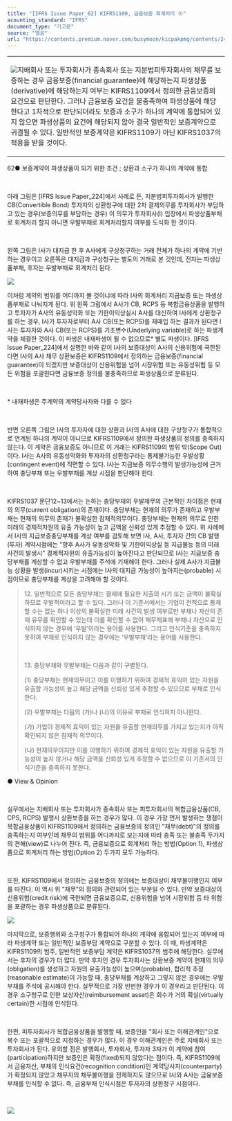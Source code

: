 ```yaml
---
title: "[IFRS Issue Paper_62] KIFRS1109, 금융보증 회계처리 ④"
acounting_standard: "IFRS"
document_type: "기고문"
source: "엘곰"
url: "https://contents.premium.naver.com/busymoon/kicpakpmg/contents/240501145803505iw"
---
```

<table style=""><tbody><tr><td colspan="3" rowspan="1" style="width: 100.0%; height: 129.0px;  "><div><p style=""><img src="https://n2.news.naver.com/l.gif?type=content"><span style="">지배회사 또는 투자회사가 종속회사 또는 지분법피투자회사의 채무를 보증하는 경우 금융보증(financial guarantee)에 해당하는지 파생상품(derivative)에 해당하는지 여부는 KIFRS1109에서 정의한 금융보증의 요건으로 판단한다. 그러나 금융보증 요건을 불충족하여 파생상품에 해당한다고 1차적으로 판단되더라도 보증과 소구가 하나의 계약에 통합되어 있지 않으면 파생상품의 요건에 해당되지 않아 결국 일반적인 보증계약으로 귀결될 수 있다. 일반적인 보증계약은 KIFRS1109가 아닌 KIFRS1037의 적용을 받을 것이다.</span></p></div></td></tr></tbody></table>

62● 보증계약이 파생상품이 되기 위한 조건 ; 상환과 소구가 하나의 계약에 통합​​

​

아래 그림은 \[IFRS Issue Paper\_224\]에서 사례로 든, 지분법피투자회사가 발행한 CB(Convertible Bond) 투자자의 상환청구에 대한 2차 결제의무를 투자회사가 부담하고 있는 경우(보증의무를 부담하는 경우) 이 의무가 투자회사(I) 입장에서 파생상품부채로 회계처리 할지 아니면 우발부채로 회계처리할지 여부를 도식화 한 것이다.

​

왼쪽 그림은 I사가 대지급 한 후 A사에게 구상청구하는 거래 전체가 하나의 계약에 기반하는 경우이고 오른쪽은 대지급과 구상청구는 별도의 거래로 본 것인데, 전자는 파생상품부채, 후자는 우발부채로 회계처리 된다.

![](https://dthumb-phinf.pstatic.net/dthumb?src=%22https://postfiles.pstatic.net/MjAyNDA0MDhfMjI1/MDAxNzEyNTY1NjY5OTg2.EUq-374lcEuv_JXJYPfsFTkiXeKDJB24mxu8UENyC5kg.wJUCNgYvkvgsNkyvHUB3hKy03Ld69dPhQVH48XsOZrUg.PNG/image.png?type=w773%22&service=scs&type=w800)

이처럼 계약의 범위를 어디까지 볼 것이냐에 따라 I사의 회계처리 지급보증 또는 파생상품부채로 나눠지게 된다. 위 왼쪽 그림에서 A사가 CB, RCPS 등 복합금융상품을 발행하고 투자자가 A사의 유동성악화 또는 기한이익상실시 A사를 대신하여 I사에게 상환청구를 하는 경우, I사가 투자자로부터 A사 CB(또는 RCPS)를 재매입 하는 결과가 된다면 I사는 투자자와 A사 CB(또는 RCPS)를 기초변수(Underlying variable)로 하는 파생계약을 체결한 것이다. 이 파생은 내재파생이 될 수 없으므로\* 별도 파생이다. \[IFRS Issue Paper\_224\]에서 설명한 바와 같이 I사의 보증대상이 A사의 신용위험에 국한된다면 I사의 A사 채무 상환보증은 KIFRS1109에서 정의하는 금융보증(financial guarantee)이 되겠지만 보증대상이 신용위험을 넘어 시장위험 또는 유동성위험 등 모든 위험을 포괄한다면 금융보증 정의를 불충족하므로 파생상품으로 분류된다.

​

\* 내재파생은 주계약의 계약당사자와 다를 수 없다

​

반면 오른쪽 그림은 I사의 투자자에 대한 상환과 I사의 A사에 대한 구상청구가 통합적으로 연계된 하나의 계약이 아니므로 KIFRS1109에서 정의한 파생상품의 정의를 충족하지 않는다. 이 계약은 금융보증도 아니므로 이 거래는 KIFRS1109의 범위 밖(Scope Out)이다. I사는 A사의 유동성악화와 투자자의 상환청구라는 통제불가능한 우발상황(contingent event)에 직면할 수 있다. I사는 지급보증 의무수행의 발생가능성에 근거하여 충당부채 또는 우발부채를 계상 시점을 판단해야 한다.

​

KIFRS1037 문단12~13에서는 논하는 충당부채의 우발채무의 근본적인 차이점은 현재의 의무(current obligation)의 존재이다. 충당부채는 현재의 의무가 존재하고 우발부채는 현재의 의무의 존재가 불확실한 잠재적의무이다. 충당부채는 현재의 의무로 인한 미래의 경제적자원의 유출 가능성이 높고 금액을 신뢰성 있게 추정할 수 있다. 위 사례에서 I사의 지급보증충당부채를 계상 여부를 검토해 보면 I사, A사, 투자자 간의 CB 발행(투자) 계약시점에는 "향후 A사가 유동성악화 및 기한이익상실 등 지급불능 등의 미래 사건의 발생시" 경제적자원의 유출가능성이 높아진다고 판단되므로 I사는 지급보증 충당부채를 계상할 수 없고 우발부채를 주석에 기재해야 한다. 그러나 실제 A사가 지급불능 상황을 발생(incur)시키는 시점에는 I사의 대지급 가능성이 높아지는(probable) 시점이므로 충당부채를 계상을 고려해야 할 것이다.

> 12\. 일반적으로 모든 충당부채는 결제에 필요한 지출의 시기 또는 금액이 불확실하므로 우발적이라고 할 수 있다. 그러나 이 기준서에서는 기업이 전적으로 통제할 수는 없는 하나 이상의 불확실한 미래 사건의 발생 여부로만 부채나 자산의 존재 유무를 확인할 수 있는데 이를 확인할 수 없어 재무제표에 부채나 자산으로 인식하지 않는 경우에 ‘우발’이라는 용어를 사용한다. 그리고 인식기준을 충족하지 못하여 부채로 인식하지 않는 경우에는 ‘우발부채’라는 용어를 사용한다.
> 
> ​
> 
> 13\. 충당부채와 우발부채는 다음과 같이 구별된다.
> 
> (1) 충당부채는 현재의무이고 이를 이행하기 위하여 경제적 효익이 있는 자원을 유출할 가능성이 높고 해당 금액을 신뢰성 있게 추정할 수 있으므로 부채로 인식한다.
> 
> (2) 우발부채는 다음의 (가)나 (나)의 이유로 부채로 인식하지 아니한다.
> 
> (가) 기업이 경제적 효익이 있는 자원을 유출할 현재의무를 가지고 있는지가 아직 확인되지 않은 잠재적 의무이다.
> 
> (나) 현재의무이지만 이를 이행하기 위하여 경제적 효익이 있는 자원을 유출할 가능성이 높지 않거나 해당 금액을 신뢰성 있게 추정할 수 없으므로 이 기준서의 인식기준을 충족하지 못한다.

● View & Opinion

​

실무에서는 지배회사 또는 투자회사가 종속회사 또는 피투자회사의 복합금융상품(CB, CPS, RCPS) 발행시 상환보증을 하는 경우가 많다. 이 경우 가장 먼저 발생하는 쟁점이 복합금융상품이 KIFRS1109에서 정의하는 금융보증의 정의인 "채무(debt)"의 정의를 충족하는지 여부인데 채무의 범위를 어디까지로 보는지에 따라 충족 또는 불충족 두가지의 견해(view)로 나누어 진다. 즉, 금융보증으로 회계처리 하는 방법(Option 1), 파생상품으로 회계처리 하는 방법(Option 2) 두가지 모두 가능하다.

​

또한, KIFRS1109에서 정의하는 금융보증의 정의에는 보증대상이 채무불이행인지 여부를 따진다. 이 역시 위 "채무"의 정의와 관련되어 있는 부분일 수 있다. 만약 보증대상이 신용위험(credit risk)에 국한되면 금융보증으로, 신용위험을 넘어 시장위험 등 타 위험을 포괄하는 경우 파생상품으로 분류된다.

![](https://dthumb-phinf.pstatic.net/dthumb?src=%22https://postfiles.pstatic.net/MjAyNDA0MTFfMjU1/MDAxNzEyODEzNDg3NDEz.BPNo6jPm0U42c_V0cLeQD7lTeHPYQuPwoeDROMBC_aMg.ie64hbS0UCw3t4k8G-UYpBmNU0qZt8EwuZwqLTLqcdMg.PNG/image.png?type=w773%22&service=scs&type=w800)

마지막으로, 보증행위와 소구청구가 통합되어 하나의 계약에 융합되어 있는지 여부에 따라 파생계약 또는 일반적인 보증부담 계약으로 구분할 수 있다. 이 때, 파생계약은 KIFRS1109의 범주, 일반적인 보증부담 계약은 KIFRS1037의 범주에 해당한다. 실무에서는 후자의 경우가 더 많다. 만약 후자인 경우 투자회사는 상환보증 계약이 현재의 의무(obligation)를 생성하고 자원의 유출가능성이 높으며(probable), 합리적 추정(reasonable estimate)이 가능할 때, 충당부채를 계상하고 그렇지 않은 경우에는 우발부채를 주석에 공시해야 한다. 실무적으로 가장 빈번한 경우가 이 경우라고 판단된다. 이 경우 소구청구로 인한 보상자산(reimbursement asset)은 회수가 거의 확실(virtually certain)한 시점에 인식된다.

​

한편, 피투자회사가 복합금융상품을 발행할 때, 보증인을 "회사 또는 이해관계인"으로 복수 또는 포괄적으로 지정하는 경우가 많다. 이 경우 이해관계인은 주로 지배회사 또는 투자회사가 된다. 유의할 점은 발행회사, 투자회사, 투자자 3자가 이 계약에 참여(participation)하지만 보증인은 확정(fixed)되지 않았다는 점이다. 즉, KIFRS1109에서 금융자산, 부채의 인식요건(recognition condition)인 계약당사자(counterparty)가 확정되지 않았고 채무자의 채무불이행을 전제하지도 않으므로 I사와 A사는 금융보증 부채를 인식할 수 없다. 즉, 금융부채 인식시점은 투자자의 상환청구 시점이다.

​

[![](https://dthumb-phinf.pstatic.net/dthumb?src=%22https://storep-phinf.pstatic.net/cafe_004/original_1.png?type=p100_100%22&service=scs&type=w800)](https://contents.premium.naver.com/busymoon/kicpakpmg/contents/#)

​